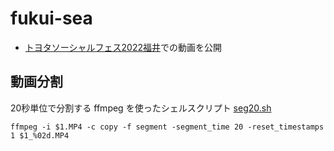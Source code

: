 # fukui-sea
 
- [トヨタソーシャルフェス2022福井](https://toyotafes.jp/projects/463/)での動画を公開

## 動画分割

20秒単位で分割する ffmpeg を使ったシェルスクリプト [seg20.sh](seg20.sh)
```
ffmpeg -i $1.MP4 -c copy -f segment -segment_time 20 -reset_timestamps 1 $1_%02d.MP4
```
